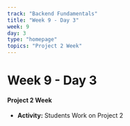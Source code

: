 ```yaml
---
track: "Backend Fundamentals"
title: "Week 9 - Day 3"
week: 9
day: 3
type: "homepage"
topics: "Project 2 Week"
---
```


# Week 9 - Day 3

#### Project 2 Week

- **Activity:** Students Work on Project 2